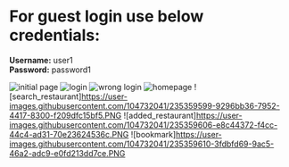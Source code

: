 # For guest login use below credentials:

**Username:** user1\
**Password:** password1

![initial page](https://user-images.githubusercontent.com/104732041/235359549-c9d097e0-aaed-4a86-8848-8ea1d6f388f5.PNG)
![login](https://user-images.githubusercontent.com/104732041/235359575-45049930-5ee7-476d-9f9b-42ea5f8d5fa5.PNG)
![wrong login](https://user-images.githubusercontent.com/104732041/235359565-1678f4d4-6acf-4e16-85c7-cf7351ebbd8f.PNG)
![homepage](https://user-images.githubusercontent.com/104732041/235359586-218266a4-1ce2-49c0-b714-c67d52344306.PNG)
![search_restaurant]https://user-images.githubusercontent.com/104732041/235359599-9296bb36-7952-4417-8300-f209dfc15bf5.PNG
![added_restaurant]https://user-images.githubusercontent.com/104732041/235359606-e8c44372-f4cc-44c4-ad31-70e23624536c.PNG
![bookmark]https://user-images.githubusercontent.com/104732041/235359610-3fdbfd69-9ac5-46a2-adc9-e0fd213dd7ce.PNG


